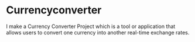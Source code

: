 # Currencyconverter
I make a Currency Converter Project which is a tool or application that allows users to convert one currency into another real-time exchange rates.
